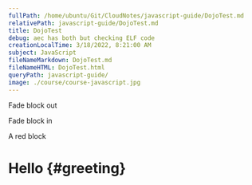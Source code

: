 ```yaml
---
fullPath: /home/ubuntu/Git/CloudNotes/javascript-guide/DojoTest.md
relativePath: javascript-guide/DojoTest.md
title: DojoTest
debug: aec has both but checking ELF code
creationLocalTime: 3/18/2022, 8:21:00 AM
subject: JavaScript
fileNameMarkdown: DojoTest.md
fileNameHTML: DojoTest.html
queryPath: javascript-guide/
image: ./course/course-javascript.jpg
---
```


<!-- toc -->
<!-- tocstop -->

Fade block out

Fade block in

A red block

Hello {#greeting}
=====
